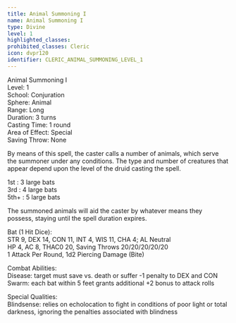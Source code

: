 ```yaml
---
title: Animal Summoning I
name: Animal Summoning I
type: Divine
level: 1
highlighted_classes: 
prohibited_classes: Cleric
icon: dvpr120
identifier: CLERIC_ANIMAL_SUMMONING_LEVEL_1
---
```

Animal Summoning I  
Level: 1  
School: Conjuration  
Sphere: Animal  
Range: Long  
Duration: 3 turns  
Casting Time: 1 round  
Area of Effect: Special  
Saving Throw: None  
  
By means of this spell, the caster calls a number of animals, which serve the summoner under any conditions. The type and number of creatures that appear depend upon the level of the druid casting the spell.  
  
1st : 3 large bats  
3rd : 4 large bats  
5th+ : 5 large bats  
  
The summoned animals will aid the caster by whatever means they possess, staying until the spell duration expires.  
  
Bat (1 Hit Dice):  
STR 9, DEX 14, CON 11, INT 4, WIS 11, CHA 4;  AL Neutral  
HP 4, AC 8, THAC0 20, Saving Throws 20/20/20/20/20  
1 Attack Per Round, 1d2 Piercing Damage (Bite)  
  
Combat Abilities:  
Disease: target must save vs. death or suffer -1 penalty to DEX and CON  
Swarm: each bat within 5 feet grants additional +2 bonus to attack rolls  
  
Special Qualities:  
Blindsense: relies on echolocation to fight in conditions of poor light or total darkness, ignoring the penalties associated with blindness  
